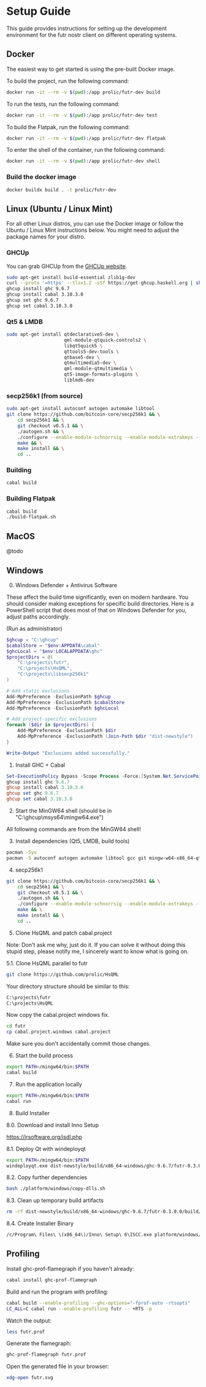 # Setup Guide

This guide provides instructions for setting up the development environment for the futr nostr client on different operating systems.

## Docker

The easiest way to get started is using the pre-built Docker image.

To build the project, run the following command:

```bash
docker run -it --rm -v $(pwd):/app prolic/futr-dev build
```

To run the tests, run the following command:

```bash
docker run -it --rm -v $(pwd):/app prolic/futr-dev test
```

To build the Flatpak, run the following command:

```bash
docker run -it --rm -v $(pwd):/app prolic/futr-dev flatpak
```

To enter the shell of the container, run the following command:

```bash
docker run -it --rm -v $(pwd):/app prolic/futr-dev shell
```

### Build the docker image

```bash
docker buildx build . -t prolic/futr-dev
```

## Linux (Ubuntu / Linux Mint)

For all other Linux distros, you can use the Docker image or follow the Ubuntu / Linux Mint instructions below.
You might need to adjust the package names for your distro.

### GHCUp

You can grab GHCUp from the [GHCUp website](https://www.haskell.org/ghcup/).

```bash
sudo apt-get install build-essential zlib1g-dev
curl --proto '=https' --tlsv1.2 -sSf https://get-ghcup.haskell.org | sh
ghcup install ghc 9.6.7
ghcup install cabal 3.10.3.0
ghcup set ghc 9.6.7
ghcup set cabal 3.10.3.0
```

### Qt5 & LMDB

```bash
sudo apt-get install qtdeclarative5-dev \
                     qml-module-qtquick-controls2 \
                     libqt5quick5 \
                     qttools5-dev-tools \
                     qtbase5-dev \
                     qtmultimedia5-dev \
                     qml-module-qtmultimedia \
                     qt5-image-formats-plugins \
                     liblmdb-dev
```

### secp256k1 (from source)

```bash
sudo apt-get install autoconf autogen automake libtool
git clone https://github.com/bitcoin-core/secp256k1 && \
    cd secp256k1 && \
    git checkout v0.5.1 && \
    ./autogen.sh && \
    ./configure --enable-module-schnorrsig --enable-module-extrakeys --enable-module-ecdh --enable-experimental --enable-module-recovery && \
    make && \
    make install && \
    cd ..
```


### Building

```bash
cabal build
```

### Building Flatpak

```bash
cabal build
./build-flatpak.sh
```

## MacOS

@todo

## Windows

0. Windows Defender + Antivirus Software

These affect the build time significantly, even on modern hardware. You should consider making exceptions for specific build directories. Here is a PowerShell script that does most of that on Windows Defender for you, adjust paths accordingly.

(Run as administrator)

```powershell
$ghcup = "C:\ghcup"
$cabalStore = "$env:APPDATA\cabal"
$ghcLocal = "$env:LOCALAPPDATA\ghc"
$projectDirs = @(
    "C:\projects\futr",
    "C:\projects\HsQML",
    "C:\projects\libsecp256k1"
)

# Add static exclusions
Add-MpPreference -ExclusionPath $ghcup
Add-MpPreference -ExclusionPath $cabalStore
Add-MpPreference -ExclusionPath $ghcLocal

# Add project-specific exclusions
foreach ($dir in $projectDirs) {
    Add-MpPreference -ExclusionPath $dir
    Add-MpPreference -ExclusionPath (Join-Path $dir "dist-newstyle")
}

Write-Output "Exclusions added successfully."
```

1. Install GHC + Cabal

```powershell
Set-ExecutionPolicy Bypass -Scope Process -Force;[System.Net.ServicePointManager]::SecurityProtocol = [System.Net.ServicePointManager]::SecurityProtocol -bor 3072; try { Invoke-Command -ScriptBlock ([ScriptBlock]::Create((Invoke-WebRequest https://www.haskell.org/ghcup/sh/bootstrap-haskell.ps1 -UseBasicParsing))) -ArgumentList $true } catch { Write-Error $_ }
ghcup install ghc 9.6.7
ghcup install cabal 3.10.3.0
ghcup set ghc 9.6.7
ghcup set cabal 3.10.3.0
```

2. Start the MinGW64 shell (should be in "C:\ghcup\msys64\mingw64.exe")

All following commands are from the MinGW64 shell!

3. Install dependencies (Qt5, LMDB, build tools)

```bash
pacman -Syu
pacman -S autoconf autogen automake libtool gcc git mingw-w64-x86_64-qt5-base mingw-w64-x86_64-qt5-declarative mingw-w64-x86_64-qt5-graphicaleffects mingw-w64-x86_64-qt5-imageformats mingw-w64-x86_64-qt5-multimedia mingw-w64-x86_64-qt5-quickcontrols2 mingw-w64-x86_64-qt5-svg mingw-w64-x86_64-qt5-tools mingw-w64-x86_64-qt5-translations mingw-w64-x86_64-qt5-winextras mingw-w64-x86_64-openssl mingw-w64-x86_64-angleproject mingw-w64-x86_64-lmdb mingw-w64-x86_64-libunwind msys2-runtime mingw-w64-x86_64-toolchain

```

4. secp256k1

```bash
git clone https://github.com/bitcoin-core/secp256k1 && \
    cd secp256k1 && \
    git checkout v0.5.1 && \
    ./autogen.sh && \
    ./configure --enable-module-schnorrsig --enable-module-extrakeys --enable-module-ecdh --enable-experimental --enable-module-recovery && \
    make && \
    make install && \
    cd ..
```

5. Clone HsQML and patch cabal.project

Note: Don't ask me why, just do it. If you can solve it without doing this stupid step, please notify me, I sincerely want to know what is going on.

5.1. Clone HsQML parallel to futr

```bash
git clone https://github.com/prolic/HsQML
```

Your directory structure should be similar to this:

```bash
C:\projects\futr
C:\projects\HsQML
```

Now copy the cabal.project windows fix.

```bash
cd futr
cp cabal.project.windows cabal.project
```

Make sure you don't accidentally commit those changes.

6. Start the build process

```bash
export PATH=/mingw64/bin:$PATH
cabal build
```

7. Run the application locally

```bash
export PATH=/mingw64/bin:$PATH
cabal run
```

8. Build Installer

8.0. Download and install Inno Setup

https://jrsoftware.org/isdl.php

8.1. Deploy Qt with windeployqt

```bash
export PATH=/mingw64/bin:$PATH
windeployqt.exe dist-newstyle/build/x86_64-windows/ghc-9.6.7/futr-0.3.0.0/build/futr/futr.exe --qmldir=resources/qml
```

8.2. Copy further dependencies

```bash
bash ./platform/windows/copy-dlls.sh
```

8.3. Clean up temporary build artifacts

```bash
rm -rf dist-newstyle/build/x86_64-windows/ghc-9.6.7/futr-0.3.0.0/build/futr/futr-tmp
```

8.4. Create Installer Binary

```bash
/c/Program\ Files\ \(x86_64\)/Inno\ Setup\ 6\ISCC.exe platform/windows/innosetup.iss
```

## Profiling

Install ghc-prof-flamegraph if you haven't already:

```bash
cabal install ghc-prof-flamegraph
```

Build and run the program with profiling:

```bash
cabal build --enable-profiling --ghc-options="-fprof-auto -rtsopts"
LC_ALL=C cabal run --enable-profiling futr -- +RTS -p
```

Watch the output:

```bash
less futr.prof
```

Generate the flamegraph:

```bash
ghc-prof-flamegraph futr.prof
```

Open the generated file in your browser:

```bash
xdg-open futr.svg
```
